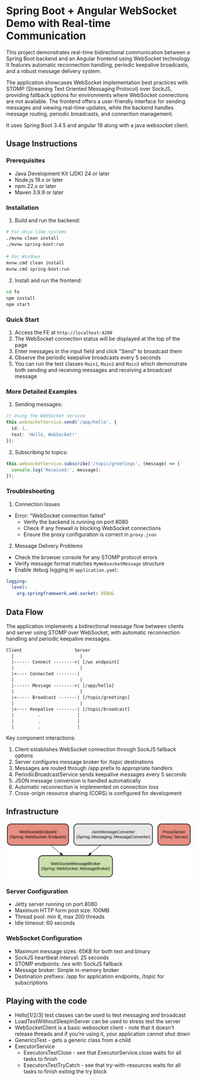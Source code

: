 # Spring Boot + Angular WebSocket Demo with Real-time Communication

This project demonstrates real-time bidirectional communication between a Spring Boot backend and an Angular frontend using WebSocket technology. It features automatic reconnection handling, periodic keepalive broadcasts, and a robust message delivery system.

The application showcases WebSocket implementation best practices with STOMP (Streaming Text Oriented Messaging Protocol) over SockJS, providing fallback options for environments where WebSocket connections are not available. The frontend offers a user-friendly interface for sending messages and viewing real-time updates, while the backend handles message routing, periodic broadcasts, and connection management.

It uses Spring Boot 3.4.5 and angular 19 along with a java websocket client.

## Usage Instructions
### Prerequisites
- Java Development Kit (JDK) 24 or later
- Node.js 19.x or later
- npm 22.x or later
- Maven 3.9.9 or later

### Installation

1. Build and run the backend:
```bash
# For Unix-like systems
./mvnw clean install
./mvnw spring-boot:run

# For Windows
mvnw.cmd clean install
mvnw.cmd spring-boot:run
```

2. Install and run the frontend:
```bash
cd fe
npm install
npm start
```

### Quick Start
1. Access the FE at `http://localhost:4200`
2. The WebSocket connection status will be displayed at the top of the page
3. Enter messages in the input field and click "Send" to broadcast them
4. Observe the periodic keepalive broadcasts every 5 seconds
5. You can run the test classes `Main1`, `Main2` and `Main3` which demonstrate both sending and receiving messages and receiving a broadcast message

### More Detailed Examples
1. Sending messages:
```typescript
// Using the WebSocket service
this.websocketService.send('/app/hello', {
  id: 1,
  text: 'Hello, WebSocket!'
});
```

2. Subscribing to topics:
```typescript
this.websocketService.subscribe('/topic/greetings', (message) => {
  console.log('Received:', message);
});
```

### Troubleshooting

1. Connection Issues
- Error: "WebSocket connection failed"
  - Verify the backend is running on port 8080
  - Check if any firewall is blocking WebSocket connections
  - Ensure the proxy configuration is correct in `proxy.json`

2. Message Delivery Problems
- Check the browser console for any STOMP protocol errors
- Verify message format matches `MyWebsocketMessage` structure
- Enable debug logging in `application.yaml`:
```yaml
logging:
  level:
    org.springframework.web.socket: DEBUG
```

## Data Flow
The application implements a bidirectional message flow between clients and server using STOMP over WebSocket, with automatic reconnection handling and periodic keepalive messages.

```ascii
Client                    Server
  |                         |
  |------ Connect -------->| [/ws endpoint]
  |                         |
  |<---- Connected --------| 
  |                         |
  |------ Message -------->| [/app/hello]
  |                         |
  |<----- Broadcast -------| [/topic/greetings]
  |                         |
  |<---- Keepalive --------| [/topic/broadcast]
  |         .              |
  |         .              |
  |         .              |
```

Key component interactions:
1. Client establishes WebSocket connection through SockJS fallback options
2. Server configures message broker for /topic destinations
3. Messages are routed through /app prefix to appropriate handlers
4. PeriodicBroadcastService sends keepalive messages every 5 seconds
5. JSON message conversion is handled automatically
6. Automatic reconnection is implemented on connection loss
7. Cross-origin resource sharing (CORS) is configured for development

## Infrastructure

![Infrastructure diagram](./docs/infra.svg)
### Server Configuration
- Jetty server running on port 8080
- Maximum HTTP form post size: 100MB
- Thread pool: min 8, max 200 threads
- Idle timeout: 60 seconds

### WebSocket Configuration
- Maximum message sizes: 65KB for both text and binary
- SockJS heartbeat interval: 25 seconds
- STOMP endpoints: /ws with SockJS fallback
- Message broker: Simple in-memory broker
- Destination prefixes: /app for application endpoints, /topic for subscriptions

## Playing with the code
- Hello[1/2/3] test classes can be used to test messaging and broadcast
- LoadTestWithoutSleepInServer can be used to stress test the server
- WebSocketClient is a basic websocket client - note that it doesn't release threads and if you're using it, your application cannot shut down
- GenericsTest - gets a generic class from a child
- ExecutorService
  - ExecutorsTestClose - see that ExecutorService.close waits for all tasks to finish
  - ExecutorsTestTryCatch - see that try-with-resources waits for all tasks to finish exiting the try block